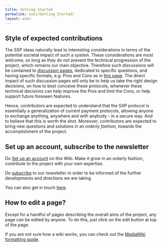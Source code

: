 ```yaml
---
title: Getting Started
permalink: wiki/Getting_Started/
layout: wiki
---
```


Style of expected contributions
-------------------------------

The SXP ideas naturally lead to interesting considerations in terms of
the potential societal impact of such a system. These considerations are
most welcome, so long as they do not prevent the technical progression
of the project, which remains our main objective. Therefore such
discussions will be contained to [discussion
pages](/wiki/Category%3ADiscussion_Pages "wikilink"), dedicated to specific
questions, and having specific formats, e.g. Pros and Cons as in [this
page](/wiki/Exclusive_Money_Based_Economy "wikilink"). The direct impact of
such discussion pages will only be to help us take the right design
decisions, on how to best conceive these protocols, whenever these
technical decisions can help improve the Pros and limit the Cons, or
help support future foreseen features.

Hence, contributors are expected to understand that the SXP protocol is
essentially a generalization of current payment protocols, allowing
anyone to exchange anything, anywhere and with anybody - in a secure
way. And to believe that this is worth the shot. Moreover, contributors
are expected to bring new questions and solutions in an *orderly
fashion*, towards the accomplishment of the project.

Set up an account, subscribe to the newsletter
----------------------------------------------

Do [Set up an account](/wiki/Special:UserLogin "wikilink") on this Wiki. Make
it grow in an orderly fashion, contribute to the project with your own
expertise.

Do
[subscribe](http://secure-exchange-protocols.org/newsletters/?p=subscribe)
to our newsletter in order to be informed of the further developments
and directions we are taking.

You can also get in touch
[here](mailto:initiators*AT*secure-exchange-protocols*DOT*org).

How to edit a page?
-------------------

Except for a handful of pages describing the overall aims of the
project, any page can be edited by anyone. To do this, just click on the
edit button at top of the page.

If you are not sure how a wiki works, you can check out the [ MediaWiki
formatting
guide](http://www.mediawiki.org/wiki/Help:Formatting "wikilink").
